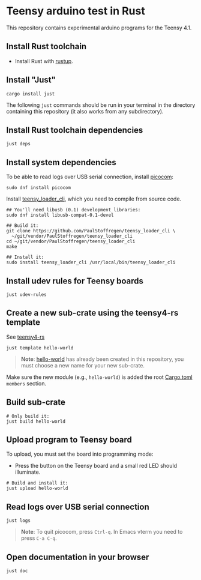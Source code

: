 # Teensy arduino test in Rust

This repository contains experimental arduino programs for the Teensy
4.1.

## Install Rust toolchain

 * Install Rust with [rustup](https://rustup.rs/).

## Install "Just"

```
cargo install just
```

The following `just` commands should be run in your terminal in the
directory containing this repository (it also works from any
subdirectory).

## Install Rust toolchain dependencies

```
just deps
```

## Install system dependencies

To be able to read logs over USB serial connection, install
[picocom](https://github.com/npat-efault/picocom):

```
sudo dnf install picocom
```

Install
[teensy_loader_cli](https://github.com/PaulStoffregen/teensy_loader_cli),
which you need to compile from source code.

```
## You'll need libusb (0.1) development libraries:
sudo dnf install libusb-compat-0.1-devel
```

```
## Build it:
git clone https://github.com/PaulStoffregen/teensy_loader_cli \
  ~/git/vendor/PaulStoffregen/teensy_loader_cli
cd ~/git/vendor/PaulStoffregen/teensy_loader_cli
make
```

```
## Install it:
sudo install teensy_loader_cli /usr/local/bin/teensy_loader_cli
```

## Install udev rules for Teensy boards

```
just udev-rules
```

## Create a new sub-crate using the teensy4-rs template

See [teensy4-rs](https://github.com/mciantyre/teensy4-rs)

```
just template hello-world
```

> **Note**: [hello-world](hello-world) has already been created in
> this repository, you must choose a new name for your new sub-crate.

Make sure the new module (e.g., `hello-world`) is added the root
[Cargo.toml](Cargo.toml) `members` section.

## Build sub-crate

```
# Only build it:
just build hello-world
```

## Upload program to Teensy board

To upload, you must set the board into programming mode:

 * Press the button on the Teensy board and a small red LED should illuminate.

```
# Build and install it:
just upload hello-world
```

## Read logs over USB serial connection

```
just logs
```

> **Note**: To quit picocom, press `Ctrl-q`. In Emacs vterm you need
> to press `C-a C-q`.

## Open documentation in your browser

```
just doc
```
